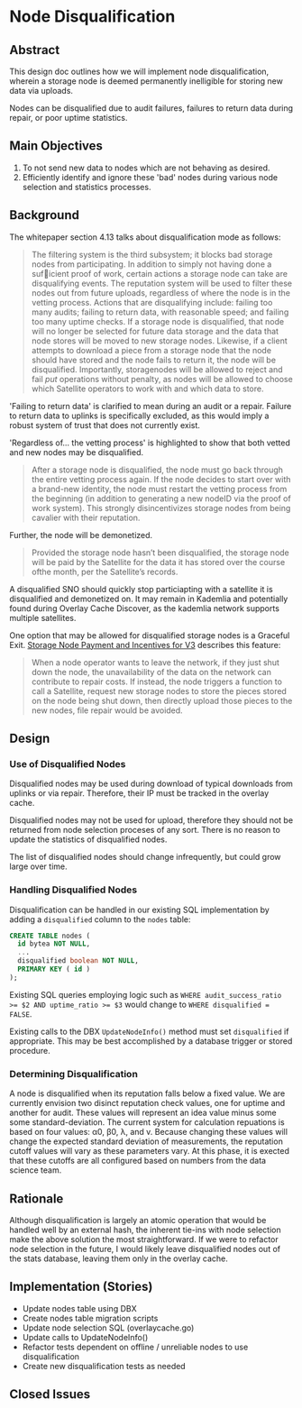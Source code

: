 # Node Disqualification

## Abstract

This design doc outlines how we will implement node disqualification, wherein a storage node is deemed permanently inelligible for storing new data via uploads.

Nodes can be disqualified due to audit failures, failures to return data during repair, or poor uptime statistics.

## Main Objectives

1. To not send new data to nodes which are not behaving as desired.
2. Efficiently identify and ignore these 'bad' nodes during various node selection and statistics processes.

## Background

The whitepaper section 4.13 talks about disqualification mode as follows:

> The filtering system is the third subsystem; it blocks bad storage nodes from participating. In addition to simply not having done a suficient proof of work, certain actions a storage node can take are disqualifying events. The reputation system will be used to filter these nodes out from future uploads, regardless of where the node is in the vetting process. Actions that are disqualifying include: failing too many audits; failing to return data, with reasonable speed; and failing too many uptime checks.
> If a storage node is disqualified, that node will no longer be selected for future data storage and the data that node stores will be moved to new storage nodes. Likewise, if a client attempts to download a piece from a storage node that the node should have stored and the node fails to return it, the node will be disqualified. Importantly, storagenodes will be allowed to reject and fail _put_ operations without penalty, as nodes will be allowed to choose which Satellite operators to work with and which data to store.

'Failing to return data' is clarified to mean during an audit or a repair. Failure to return data to uplinks is specifically excluded, as this would imply a robust system of trust that does not currently exist.

'Regardless of... the vetting process' is highlighted to show that both vetted and new nodes may be disqualified.

> After a storage node is disqualified, the node must go back through the entire vetting process again. If the node decides to start over with a brand-new identity, the node must restart the vetting process from the beginning (in addition to generating a new nodeID via the proof of work system). This strongly disincentivizes storage nodes from being cavalier with their reputation.

Further, the node will be demonetized.

> Provided the storage node hasn’t been disqualified, the storage node will be paid by the Satellite for the data it has stored over the course ofthe month, per the Satellite’s records.

A disqualified SNO should quickly stop particiapting with a satellite it is disqualified and demonetized on.  It may remain in Kademlia and potentially found during Overlay Cache Discover, as the kademlia network supports multiple satellites.

One option that may be allowed for disqualified storage nodes is a Graceful Exit.  [Storage Node Payment and Incentives for V3](https://docs.google.com/document/d/1-Pxzk-ad-0QtF6nnTwfgzk8e_-XbBNSDxuRvnbd0QL8/edit#heading=h.rz1ehm5mbeuz) describes this feature:

> When a node operator wants to leave the network, if they just shut down the node, the unavailability of the data on the network can contribute to repair costs.  If instead, the node triggers a function to call a Satellite, request new storage nodes to store the pieces stored on the node being shut down, then directly upload those pieces to the new nodes, file repair would be avoided.

## Design

### Use of Disqualified Nodes

Disqualified nodes may be used during download of typical downloads from uplinks or via repair.  Therefore, their IP must be tracked in the overlay cache.

Disqualified nodes may not be used for upload, therefore they should not be returned from node selection proceses of any sort.  There is no reason to update the statistics of disqualified nodes.

The list of disqualified nodes should change infrequently, but could grow large over time.

### Handling Disqualified Nodes

Disqualification can be handled in our existing SQL implementation by adding a `disqualified` column to the `nodes` table:

```sql
CREATE TABLE nodes (
  id bytea NOT NULL,
  ...
  disqualified boolean NOT NULL,
  PRIMARY KEY ( id )
);
```

Existing SQL queries employing logic such as `WHERE audit_success_ratio >= $2 AND uptime_ratio >= $3` would change to `WHERE disqualified = FALSE`.

Existing calls to the DBX `UpdateNodeInfo()` method must set `disqualified` if appropriate.  This may be best accomplished by a database trigger or stored procedure.

### Determining Disqualification

A node is disqualified when its reputation falls below a fixed value.  We are currently envision two disinct reputation check values, one for uptime and another for audit.  These values will represent an idea value minus some some standard-deviation.  The current system for calculation repuations is based on four values: α0, β0, λ, and v.  Because changing these values will change the expected standard deviation of measurements, the reputation cutoff values will vary as these parameters vary.  At this phase, it is exected that these cutoffs are all configured based on numbers from the data science team.

## Rationale

Although disqualification is largely an atomic operation that would be handled well by an external hash, the inherent tie-ins with node selection make the above solution the most straightforward.  If we were to refactor node selection in the future, I would likely leave disqualified nodes out of the stats database, leaving them only in the overlay cache.

## Implementation (Stories)

- Update nodes table using DBX
- Create nodes table migration scripts
- Update node selection SQL (overlaycache.go)
- Update calls to UpdateNodeInfo()
- Refactor tests dependent on offline / unreliable nodes to use disqualification
- Create new disqualification tests as needed

## Closed Issues
